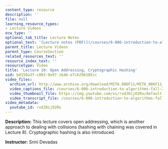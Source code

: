 ```yaml
---
content_type: resource
description: ''
file: null
learning_resource_types:
- Lecture Videos
ocw_type: ''
optional_tab_title: Lecture Notes
optional_text: '[Lecture notes (PDF)](/courses/6-006-introduction-to-algorithms-fall-2011/resources/mit6_006f11_lec10)'
parent_title: Lecture Videos
parent_type: CourseSection
related_resources_text: ''
resource_index_text: ''
resourcetype: Video
title: 'Lecture 10: Open Addressing, Cryptographic Hashing'
uid: bd150a3f-c003-9e97-1b46-e7cb296105cc
video_files:
  archive_url: http://www.archive.org/download/MIT6.006F11/MIT6_006F11_lec10_300k.mp4
  video_captions_file: /courses/6-006-introduction-to-algorithms-fall-2011/447689ac8fec5e338ad018d2bd1148e3_rvdJDijO2Ro.vtt
  video_thumbnail_file: https://img.youtube.com/vi/rvdJDijO2Ro/default.jpg
  video_transcript_file: /courses/6-006-introduction-to-algorithms-fall-2011/0224c2fd2a7dc217eda6c172b1d16e01_rvdJDijO2Ro.pdf
video_metadata:
  youtube_id: rvdJDijO2Ro
---
```


**Description:** This lecture covers open addressing, which is another approach to dealing with collisions (hashing with chaining was covered in Lecture 8). Cryptographic hashing is also introduced.

**Instructor:** Srini Devadas